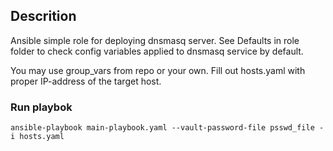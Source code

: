 ## Descrition

Ansible simple role for deploying dnsmasq server. 
See Defaults in role folder to check config variables applied to dnsmasq service by default.  

You may use group_vars from repo or your own.
Fill out hosts.yaml with proper IP-address of the target host.

### Run playbok

``````
ansible-playbook main-playbook.yaml --vault-password-file psswd_file -i hosts.yaml
``````
